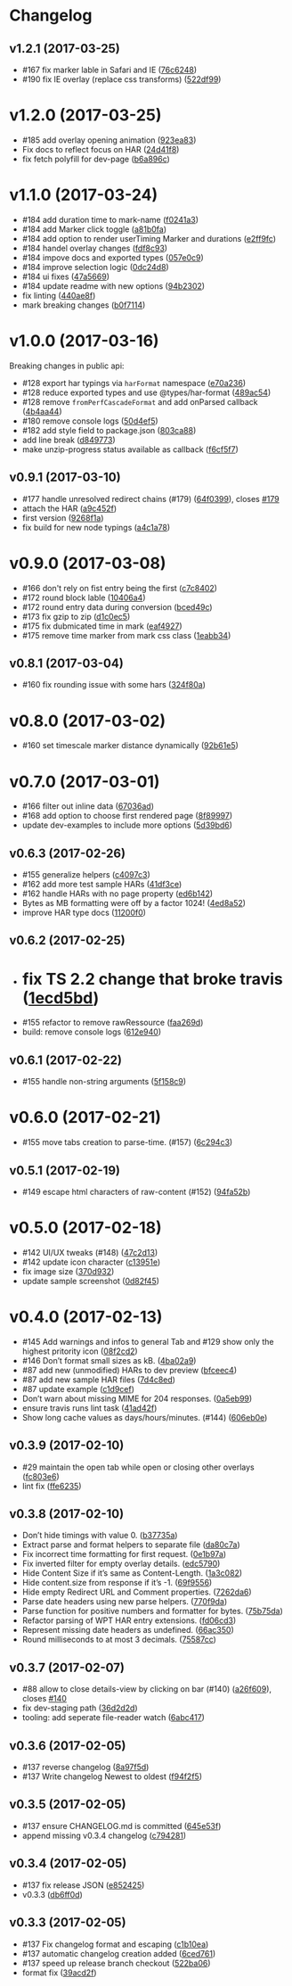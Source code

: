 # Changelog



<a name="v1.2.1"></a>
## v1.2.1 (2017-03-25)

* #167 fix marker lable in Safari and IE ([76c6248](https://github.com/micmro/PerfCascade/commit/76c6248))
* #190 fix IE overlay (replace css transforms) ([522df99](https://github.com/micmro/PerfCascade/commit/522df99))



<a name="v1.2.0"></a>
# v1.2.0 (2017-03-25)

* #185 add overlay opening animation ([923ea83](https://github.com/micmro/PerfCascade/commit/923ea83))
* Fix docs to reflect focus on HAR ([24d41f8](https://github.com/micmro/PerfCascade/commit/24d41f8))
* fix fetch polyfill for dev-page ([b6a896c](https://github.com/micmro/PerfCascade/commit/b6a896c))



<a name="v1.1.0"></a>
# v1.1.0 (2017-03-24)

* #184 add duration time to mark-name ([f0241a3](https://github.com/micmro/PerfCascade/commit/f0241a3))
* #184 add Marker click toggle ([a81b0fa](https://github.com/micmro/PerfCascade/commit/a81b0fa))
* #184 add option to render userTiming Marker and durations ([e2ff9fc](https://github.com/micmro/PerfCascade/commit/e2ff9fc))
* #184 handel overlay changes ([fdf8c93](https://github.com/micmro/PerfCascade/commit/fdf8c93))
* #184 impove docs and exported types ([057e0c9](https://github.com/micmro/PerfCascade/commit/057e0c9))
* #184 improve selection logic ([0dc24d8](https://github.com/micmro/PerfCascade/commit/0dc24d8))
* #184 ui fixes ([47a5669](https://github.com/micmro/PerfCascade/commit/47a5669))
* #184 update readme with new options ([94b2302](https://github.com/micmro/PerfCascade/commit/94b2302))
* fix linting ([440ae8f](https://github.com/micmro/PerfCascade/commit/440ae8f))
* mark breaking changes ([b0f7114](https://github.com/micmro/PerfCascade/commit/b0f7114))



<a name="v1.0.0"></a>
# v1.0.0 (2017-03-16)

Breaking changes in public api:
* #128 export har typings via `harFormat` namespace ([e70a236](https://github.com/micmro/PerfCascade/commit/e70a236))
* #128 reduce exported types and use @types/har-format ([489ac54](https://github.com/micmro/PerfCascade/commit/489ac54))
* #128 remove `fromPerfCascadeFormat` and add onParsed callback ([4b4aa44](https://github.com/micmro/PerfCascade/commit/4b4aa44))
* #180 remove console logs ([50d4ef5](https://github.com/micmro/PerfCascade/commit/50d4ef5))
* #182 add style field to package.json ([803ca88](https://github.com/micmro/PerfCascade/commit/803ca88))
* add line break ([d849773](https://github.com/micmro/PerfCascade/commit/d849773))
* make unzip-progress status available as callback ([f6cf5f7](https://github.com/micmro/PerfCascade/commit/f6cf5f7))



<a name="v0.9.1"></a>
## v0.9.1 (2017-03-10)

* #177 handle unresolved redirect chains (#179) ([64f0399](https://github.com/micmro/PerfCascade/commit/64f0399)), closes [#179](https://github.com/micmro/PerfCascade/issues/179)
* attach the HAR ([a9c452f](https://github.com/micmro/PerfCascade/commit/a9c452f))
* first version ([9268f1a](https://github.com/micmro/PerfCascade/commit/9268f1a))
* fix build for new node typings ([a4c1a78](https://github.com/micmro/PerfCascade/commit/a4c1a78))



<a name="v0.9.0"></a>
# v0.9.0 (2017-03-08)

* #166 don't rely on fist entry being the first ([c7c8402](https://github.com/micmro/PerfCascade/commit/c7c8402))
* #172 round block lable ([10406a4](https://github.com/micmro/PerfCascade/commit/10406a4))
* #172 round entry data during conversion ([bced49c](https://github.com/micmro/PerfCascade/commit/bced49c))
* #173 fix gzip to zip ([d1c0ec5](https://github.com/micmro/PerfCascade/commit/d1c0ec5))
* #175 fix dubmicated time in mark ([eaf4927](https://github.com/micmro/PerfCascade/commit/eaf4927))
* #175 remove time marker from mark css class ([1eabb34](https://github.com/micmro/PerfCascade/commit/1eabb34))



<a name="v0.8.1"></a>
## v0.8.1 (2017-03-04)

* #160 fix rounding issue with some hars ([324f80a](https://github.com/micmro/PerfCascade/commit/324f80a))



<a name="v0.8.0"></a>
# v0.8.0 (2017-03-02)

* #160 set timescale marker distance dynamically ([92b61e5](https://github.com/micmro/PerfCascade/commit/92b61e5))



<a name="v0.7.0"></a>
# v0.7.0 (2017-03-01)

* #166 filter out inline data ([67036ad](https://github.com/micmro/PerfCascade/commit/67036ad))
* #168 add option to choose first rendered page ([8f89997](https://github.com/micmro/PerfCascade/commit/8f89997))
* update dev-examples to include more options ([5d39bd6](https://github.com/micmro/PerfCascade/commit/5d39bd6))



<a name="v0.6.3"></a>
## v0.6.3 (2017-02-26)

* #155 generalize helpers ([c4097c3](https://github.com/micmro/PerfCascade/commit/c4097c3))
* #162 add more test sample HARs ([41df3ce](https://github.com/micmro/PerfCascade/commit/41df3ce))
* #162 handle HARs with no page property ([ed6b142](https://github.com/micmro/PerfCascade/commit/ed6b142))
* Bytes as MB formatting were off by a factor 1024! ([4ed8a52](https://github.com/micmro/PerfCascade/commit/4ed8a52))
* improve HAR type docs ([11200f0](https://github.com/micmro/PerfCascade/commit/11200f0))



<a name="v0.6.2"></a>
## v0.6.2 (2017-02-25)

* # fix TS 2.2 change that broke travis ([1ecd5bd](https://github.com/micmro/PerfCascade/commit/1ecd5bd))
* #155 refactor to remove rawRessource ([faa269d](https://github.com/micmro/PerfCascade/commit/faa269d))
* build: remove console logs ([612e940](https://github.com/micmro/PerfCascade/commit/612e940))



<a name="v0.6.1"></a>
## v0.6.1 (2017-02-22)

* #155 handle non-string arguments ([5f158c9](https://github.com/micmro/PerfCascade/commit/5f158c9))



<a name="v0.6.0"></a>
# v0.6.0 (2017-02-21)

* #155 move tabs creation to parse-time. (#157) ([6c294c3](https://github.com/micmro/PerfCascade/commit/6c294c3))



<a name="v0.5.1"></a>
## v0.5.1 (2017-02-19)

* #149 escape html characters of raw-content (#152) ([94fa52b](https://github.com/micmro/PerfCascade/commit/94fa52b))



<a name="v0.5.0"></a>
# v0.5.0 (2017-02-18)

* #142 UI/UX tweaks (#148) ([47c2d13](https://github.com/micmro/PerfCascade/commit/47c2d13))
* #142 update icon character ([c13951e](https://github.com/micmro/PerfCascade/commit/c13951e))
* fix image size ([370d932](https://github.com/micmro/PerfCascade/commit/370d932))
* update sample screenshot ([0d82f45](https://github.com/micmro/PerfCascade/commit/0d82f45))



<a name="v0.4.0"></a>
# v0.4.0 (2017-02-13)

* #145 Add warnings and infos to general Tab and #129 show only the highest pritority icon ([08f2cd2](https://github.com/micmro/PerfCascade/commit/08f2cd2))
* #146 Don’t format small sizes as kB. ([4ba02a9](https://github.com/micmro/PerfCascade/commit/4ba02a9))
* #87 add new (unmodified) HARs to dev preview ([bfceec4](https://github.com/micmro/PerfCascade/commit/bfceec4))
* #87 add new sample HAR files ([7d4c8ed](https://github.com/micmro/PerfCascade/commit/7d4c8ed))
* #87 update example ([c1d9cef](https://github.com/micmro/PerfCascade/commit/c1d9cef))
* Don’t warn about missing MIME for 204 responses. ([0a5eb99](https://github.com/micmro/PerfCascade/commit/0a5eb99))
* ensure travis runs lint task ([41ad42f](https://github.com/micmro/PerfCascade/commit/41ad42f))
* Show long cache values as days/hours/minutes. (#144) ([606eb0e](https://github.com/micmro/PerfCascade/commit/606eb0e))



<a name="v0.3.9"></a>
## v0.3.9 (2017-02-10)

* #29 maintain the open tab while open or closing other overlays ([fc803e6](https://github.com/micmro/PerfCascade/commit/fc803e6))
* lint fix ([ffe6235](https://github.com/micmro/PerfCascade/commit/ffe6235))



<a name="v0.3.8"></a>
## v0.3.8 (2017-02-10)

* Don’t hide timings with value 0. ([b37735a](https://github.com/micmro/PerfCascade/commit/b37735a))
* Extract parse and format helpers to separate file ([da80c7a](https://github.com/micmro/PerfCascade/commit/da80c7a))
* Fix incorrect time formatting for first request. ([0e1b97a](https://github.com/micmro/PerfCascade/commit/0e1b97a))
* Fix inverted filter for empty overlay details. ([edc5790](https://github.com/micmro/PerfCascade/commit/edc5790))
* Hide Content Size if it’s same as Content-Length. ([1a3c082](https://github.com/micmro/PerfCascade/commit/1a3c082))
* Hide content.size from response if it’s -1. ([69f9556](https://github.com/micmro/PerfCascade/commit/69f9556))
* Hide empty Redirect URL and Comment properties. ([7262da6](https://github.com/micmro/PerfCascade/commit/7262da6))
* Parse date headers using new parse helpers. ([770f9da](https://github.com/micmro/PerfCascade/commit/770f9da))
* Parse function for positive numbers and formatter for bytes. ([75b75da](https://github.com/micmro/PerfCascade/commit/75b75da))
* Refactor parsing of WPT HAR entry extensions. ([fd06cd3](https://github.com/micmro/PerfCascade/commit/fd06cd3))
* Represent missing date headers as undefined. ([66ac350](https://github.com/micmro/PerfCascade/commit/66ac350))
* Round milliseconds to at most 3 decimals. ([75587cc](https://github.com/micmro/PerfCascade/commit/75587cc))



<a name="v0.3.7"></a>
## v0.3.7 (2017-02-07)

* #88 allow to close details-view by clicking on bar (#140) ([a26f609](https://github.com/micmro/PerfCascade/commit/a26f609)), closes [#140](https://github.com/micmro/PerfCascade/issues/140)
* fix dev-staging path ([36d2d2d](https://github.com/micmro/PerfCascade/commit/36d2d2d))
* tooling: add seperate file-reader watch ([6abc417](https://github.com/micmro/PerfCascade/commit/6abc417))



<a name="v0.3.6"></a>
## v0.3.6 (2017-02-05)

* #137 reverse changelog ([8a97f5d](https://github.com/micmro/PerfCascade/commit/8a97f5d))
* #137 Write changelog Newest to oldest ([f94f2f5](https://github.com/micmro/PerfCascade/commit/f94f2f5))



<a name="v0.3.5"></a>
## v0.3.5 (2017-02-05)

* #137 ensure CHANGELOG.md is committed ([645e53f](https://github.com/micmro/PerfCascade/commit/645e53f))
* append missing v0.3.4 changelog ([c794281](https://github.com/micmro/PerfCascade/commit/c794281))



<a name="v0.3.4"></a>
## v0.3.4 (2017-02-05)

* #137 fix release JSON ([e852425](https://github.com/micmro/PerfCascade/commit/e852425))
* v0.3.3 ([db6ff0d](https://github.com/micmro/PerfCascade/commit/db6ff0d))



<a name="v0.3.3"></a>
## v0.3.3 (2017-02-05)

* #137 Fix changelog format and escaping ([c1b10ea](https://github.com/micmro/PerfCascade/commit/c1b10ea))
* #137 automatic changelog creation added ([6ced761](https://github.com/micmro/PerfCascade/commit/6ced761))
* #137 speed up release branch checkout ([522ba06](https://github.com/micmro/PerfCascade/commit/522ba06))
* format fix ([39acd2f](https://github.com/micmro/PerfCascade/commit/39acd2f))
